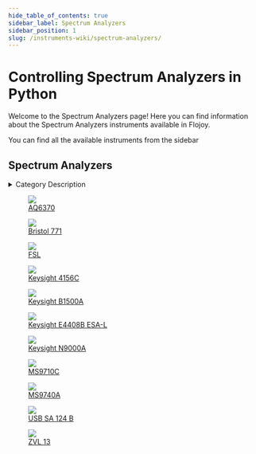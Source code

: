 ```yaml
--- 
hide_table_of_contents: true
sidebar_label: Spectrum Analyzers
sidebar_position: 1
slug: /instruments-wiki/spectrum-analyzers/
---
```


# Controlling Spectrum Analyzers in Python

Welcome to the Spectrum Analyzers page! Here you can find information about the Spectrum Analyzers instruments available in Flojoy.

You can find all the available instruments from the sidebar


## Spectrum Analyzers 

 <details> 
 <summary>Category Description</summary> 
 A spectrum analyzer measures the magnitude of an input signal versus frequency within the full frequency range of the instrument. The primary use is to measure the power of the spectrum of known and unknown signals. 
 </details> 

 <div className="flex flex-wrap" style={{ marginLeft: "-40px" }}>


<div className="p-4">

<a href="/instruments-wiki/spectrum-analyzers/yokogawa/aq6370">
<figure style={{ width: "185px", height: "200px", objectFit: "scale-down", marginRight: "15px" }}>
<img src="https://res.cloudinary.com/dhopxs1y3/image/upload/e_bgremoval/v1692395119/Instruments/Spectrum%20Analyzers/AQ6370/file.png" style={{ width: "185px", height: "200px", objectFit: "scale-down", marginRight: "15px" }} />
<figcaption>AQ6370</figcaption>
</figure>
</a></div>


<div className="p-4">

<a href="/instruments-wiki/spectrum-analyzers/bristol/bristol-771">
<figure style={{ width: "185px", height: "200px", objectFit: "scale-down", marginRight: "15px" }}>
<img src="https://res.cloudinary.com/dhopxs1y3/image/upload/e_bgremoval/v1692395133/Instruments/Spectrum%20Analyzers/Bristol-771/file.png" style={{ width: "185px", height: "200px", objectFit: "scale-down", marginRight: "15px" }} />
<figcaption>Bristol 771 </figcaption>
</figure>
</a></div>


<div className="p-4">

<a href="/instruments-wiki/spectrum-analyzers/rohdes-&-schwarz/fsl">
<figure style={{ width: "185px", height: "200px", objectFit: "scale-down", marginRight: "15px" }}>
<img src="https://res.cloudinary.com/dhopxs1y3/image/upload/e_bgremoval/v1692395190/Instruments/Spectrum%20Analyzers/FSL/file.png" style={{ width: "185px", height: "200px", objectFit: "scale-down", marginRight: "15px" }} />
<figcaption>FSL</figcaption>
</figure>
</a></div>


<div className="p-4">

<a href="/instruments-wiki/spectrum-analyzers/agilent/keysight-4156c">
<figure style={{ width: "185px", height: "200px", objectFit: "scale-down", marginRight: "15px" }}>
<img src="https://res.cloudinary.com/dhopxs1y3/image/upload/e_bgremoval/v1692395170/Instruments/Spectrum%20Analyzers/Keysight-4156C/file.png" style={{ width: "185px", height: "200px", objectFit: "scale-down", marginRight: "15px" }} />
<figcaption>Keysight 4156C</figcaption>
</figure>
</a></div>


<div className="p-4">

<a href="/instruments-wiki/spectrum-analyzers/keysight/keysight-b1500a">
<figure style={{ width: "185px", height: "200px", objectFit: "scale-down", marginRight: "15px" }}>
<img src="https://res.cloudinary.com/dhopxs1y3/image/upload/e_bgremoval/v1692655922/Instruments/Spectrum%20Analyzers/Keysight-B1500A/file.png" style={{ width: "185px", height: "200px", objectFit: "scale-down", marginRight: "15px" }} />
<figcaption>Keysight B1500A</figcaption>
</figure>
</a></div>


<div className="p-4">

<a href="/instruments-wiki/spectrum-analyzers/agilent/keysight-e4408b-esa-l">
<figure style={{ width: "185px", height: "200px", objectFit: "scale-down", marginRight: "15px" }}>
<img src="https://res.cloudinary.com/dhopxs1y3/image/upload/e_bgremoval/v1692639241/Instruments/Spectrum%20Analyzers/Keysight-E4408B-ESA-L/file.png" style={{ width: "185px", height: "200px", objectFit: "scale-down", marginRight: "15px" }} />
<figcaption>Keysight E4408B ESA-L</figcaption>
</figure>
</a></div>


<div className="p-4">

<a href="/instruments-wiki/spectrum-analyzers/agilent/keysight-n9000a">
<figure style={{ width: "185px", height: "200px", objectFit: "scale-down", marginRight: "15px" }}>
<img src="https://res.cloudinary.com/dhopxs1y3/image/upload/e_bgremoval/v1692639275/Instruments/Spectrum%20Analyzers/Keysight-N9000A/file.png" style={{ width: "185px", height: "200px", objectFit: "scale-down", marginRight: "15px" }} />
<figcaption>Keysight N9000A</figcaption>
</figure>
</a></div>


<div className="p-4">

<a href="/instruments-wiki/spectrum-analyzers/anritsu/ms9710c">
<figure style={{ width: "185px", height: "200px", objectFit: "scale-down", marginRight: "15px" }}>
<img src="https://res.cloudinary.com/dhopxs1y3/image/upload/e_bgremoval/v1692395177/Instruments/Spectrum%20Analyzers/MS9710C/file.png" style={{ width: "185px", height: "200px", objectFit: "scale-down", marginRight: "15px" }} />
<figcaption>MS9710C</figcaption>
</figure>
</a></div>


<div className="p-4">

<a href="/instruments-wiki/spectrum-analyzers/anritsu/ms9740a">
<figure style={{ width: "185px", height: "200px", objectFit: "scale-down", marginRight: "15px" }}>
<img src="https://res.cloudinary.com/dhopxs1y3/image/upload/e_bgremoval/v1692395178/Instruments/Spectrum%20Analyzers/MS9740A/file.png" style={{ width: "185px", height: "200px", objectFit: "scale-down", marginRight: "15px" }} />
<figcaption>MS9740A</figcaption>
</figure>
</a></div>


<div className="p-4">

<a href="/instruments-wiki/spectrum-analyzers/signal-hound/usb-sa-124-b">
<figure style={{ width: "185px", height: "200px", objectFit: "scale-down", marginRight: "15px" }}>
<img src="https://res.cloudinary.com/dhopxs1y3/image/upload/e_bgremoval/v1692395695/Instruments/Spectrum%20Analyzers/USB-SA-124-B/file.png" style={{ width: "185px", height: "200px", objectFit: "scale-down", marginRight: "15px" }} />
<figcaption>USB SA 124 B</figcaption>
</figure>
</a></div>


<div className="p-4">

<a href="/instruments-wiki/spectrum-analyzers/rohdes-&-schwarz/zvl-13">
<figure style={{ width: "185px", height: "200px", objectFit: "scale-down", marginRight: "15px" }}>
<img src="https://res.cloudinary.com/dhopxs1y3/image/upload/e_bgremoval/v1692395810/Instruments/Spectrum%20Analyzers/ZVL-13/file.png" style={{ width: "185px", height: "200px", objectFit: "scale-down", marginRight: "15px" }} />
<figcaption>ZVL 13</figcaption>
</figure>
</a></div>
</div>